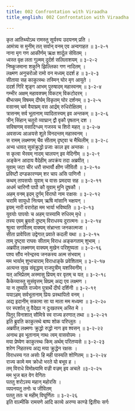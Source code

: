 ```yaml
---
title: 002 Confrontation with Viraadha
title_english: 002 Confrontation with Viraadha

---
```


<div class="audioEmbed"  caption="श्रीराम-हरिसीताराममूर्ति-घनपाठिभ्यां वचनम्" src="https://archive.org/download/Ramayana-recitation-Sriram-harisItArAmamUrti-Ghanapaati-v2/Kanda_3/Kanda_3_ARK-002-Viradhena_Sita_Apaharanam.mp3"></div>

कृत आतिथ्योऽथ रामस्तु सूर्यस्य उदयनम् प्रति ।  
आमंत्र्य स मुनीम् तत् सर्वान् वनम् एव अन्वगाहत ॥ ३-२-१  
नाना मृग गण आकीर्णम् ऋक्ष शार्दूल सेवितम् ।  
ध्वस्त वृक्ष लता गुल्मम् दुर्दर्श सलिलाशयम् ॥ ३-२-२  
निष्कूजमाना शकुनि झिल्लिका गण नादितम् ।  
लक्ष्मण अनुचरोओ रामो वन मध्यम् ददर्श ह ॥ ३-२-३  
सीताया सह काकुत्स्थः तस्मिन् घोर मृग आयुते ।  
ददर्श गिरि शृङ्ग आभम् पुरुषादम् महास्वनम् ॥ ३-२-४  
गम्भीर अक्षम् महावक्त्रम् विकटम् विकटोदरम् ।  
बीभत्सम् विषमम् दीर्घम् विकृतम् घोर दर्शनम् ॥ ३-२-५  
वसानम् चर्म वैयाघ्रम् वस आर्द्रम् रुधिरोक्षितम् ।  
त्रासनम् सर्व भूतानाम् व्यादितास्यम् इव अन्तकम् ॥ ३-२-६  
त्रीन् सिंहान् चतुरो व्याघ्रान् द्वौ वृकौ पृषतान् दश ।  
सविषाणम् वसादिग्धम् गजस्य च शिरो महत् ॥ ३-२-७  
अवसज्य आअयसे शूले विनदन्तम् महास्वनम् ।  
स रामम् लक्ष्मणम् चैव सीताम् दृष्ट्वा च मैथिलीम् ॥ ३-२-८  
अभ्य धावत् सुसंक्रुद्धो प्रजाः काल इव अन्तकः ।  
स कृत्वा भैरवम् नादम् चालयन् इव मेदिनीम् ॥ ३-२-९  
अङ्केन आदाय वैदेहीम् अपक्रंय तदा अब्रवीत् ।  
युवाम् जटा चीर धरौ सभार्यौ क्षीण जीवितौ ॥ ३-२-१०  
प्रविष्टौ दण्डकारण्यम् शर चाप असि पाणिनौ ।  
कथम् तापसयोः युवाम् च वासः प्रमदया सह ॥ ३-२-११  
अधर्म चारिणौ पापौ कौ युवाम् मुनि दूषकौ ।  
अहम् वनम् इदम् दुर्गम् विराघो नाम राक्षसः ॥ ३-२-१२  
चरामि सायुधो नित्यम् ऋषि मांसानि भक्षयन् ।  
इयम् नारी वरारोहा मम भार्या भविष्यति ॥ ३-२-१३  
युवयोः पापयोः च अहम् पास्यामि रुधिरम् मृधे ।  
तस्य एवम् ब्रुवतो दुष्टम् विराधस्य दुरात्मनः ॥ ३-२-१४  
श्रुत्वा सगर्वितम् वाक्यम् संभ्रान्ता जनकात्मजा ।  
सीता प्रावेपिता उद्वेगात् प्रवाते कदली यथा ॥ ३-२-१५  
ताम् दृष्ट्वा राघवः सीताम् विराध अङ्कगताम् शुभाम् ।  
अब्रवीत् लक्ष्मणम् वाक्यम् मुखेन परिशुष्यता ॥ ३-२-१६  
पश्य सौंय नरेन्द्रस्य जनकस्य अत्म संभवाम् ।  
मम भार्याम् शुभाचाराम् विराधाङ्के प्रवेशिताम् ॥ ३-२-१७  
अत्यन्त सुख संवृद्धाम् राजपुत्रीम् यशस्विनीम् ।  
यत् अभिप्रेतम् अस्मासु प्रियम् वर वृतम् च यत् ॥ ३-२-१८  
कैकेय्यास्तु सुसंवृत्तम् क्षिप्रम् अद्य एव लक्ष्मण ।  
या न तुष्यति राज्येन पुत्रार्थे दीर्घ दर्शिनी ॥ ३-२-१९  
ययाऽहम् सर्वभूतानाम् प्रियः प्रस्थापितो वनम् ।  
अद्य इदानीम् सकामा सा या माता मम मध्यमा ॥ ३-२-२०  
पर स्पर्शात् तु वैदेह्या न दुःखतरम् अस्ति मे ।  
पितुर् विनाशात् सौमित्रे स्व राज्य हरणात् तथा ॥ ३-२-२१  
इति ब्रुवति काकुत्स्थे बाष्प शोक परिप्लुतः ।  
अब्रवीत् लक्ष्मणः क्रुद्धो रुद्धो नाग इव श्वसन् ॥ ३-२-२२  
अनाथ इव भूतानाम् नाथः त्वम् वासवोपमः ।  
मया प्रेष्येण काकुत्स्थः किम् अर्थम् परितप्यसे ॥ ३-२-२३  
शरेण निहतस्य अद्य मया क्रुद्धेन रक्षसः ।  
विराधस्य गत असोः हि मही पास्यति शोणितम् ॥ ३-२-२४  
राज्य कामे मम क्रोधो भरते यो बभूव ह ।  
तम् विराधे विमोक्ष्यामि वज्री वज्रम् इव अचले ॥३-२-२५  
मम भुज बल वेग वेगितः  
पततु शरोऽस्य महान् महोरसि ।  
व्यपनयतु तनोः च जीवितम्  
पततु ततः च महीम् विघूर्णितः ॥ ३-२-२६  
इति वाल्मीकि रामयणे आदि काव्ये अरण्य काण्डे द्वितीयः सर्गः